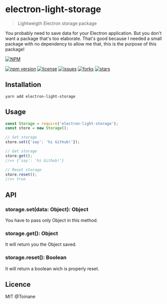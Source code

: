 # electron-light-storage
> Lightweigth Electron storage package

You probably need to save data for your Electron application. But you don't want a package that's too elaborate. That's good because I needed a small package with no dependency to allow me that, this is the purpose of this package!

[![NPM](https://nodei.co/npm/electron-light-storage.png?downloads=true&downloadRank=true)](https://nodei.co/npm/electron-light-storage/)

[![npm version](https://badge.fury.io/js/electron-light-storage.svg)](https://badge.fury.io/js/electron-light-storage)
[![license](https://img.shields.io/badge/license-MIT-blue.svg)](https://github.com/Toinane/electron-light-storage)
[![issues](https://img.shields.io/github/issues/Toinane/electron-light-storage.svg)](https://github.com/Toinane/electron-light-storage)
[![forks](https://img.shields.io/github/forks/Toinane/electron-light-storage.svg)](https://github.com/Toinane/electron-light-storage)
[![stars](https://img.shields.io/github/stars/Toinane/electron-light-storage.svg)](https://github.com/Toinane/electron-light-storage)

## Installation

`yarn add electron-light-storage`

## Usage

```javascript
const Storage = require('electron-light-storage');
const store = new Storage();

// Set storage
store.set({'say': 'hi Github!'});

// Get storage
store.get();
//=> {'say': 'hi Github!'}

// Reset storage
store.reset();
//=> true
```

## API

### storage.set(data: Object): Object
You have to pass only Object in this method.

### storage.get(): Object
It will return you the Object saved.

### storage.reset(): Boolean
It will return a boolean wich is properly reset.

## Licence
MIT @Toinane

